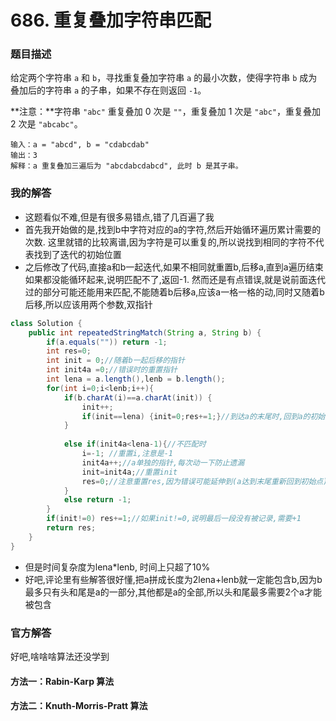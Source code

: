 # 686. 重复叠加字符串匹配

### 题目描述

给定两个字符串 `a` 和 `b`，寻找重复叠加字符串 `a` 的最小次数，使得字符串 `b` 成为叠加后的字符串 `a` 的子串，如果不存在则返回 `-1`。

**注意：**字符串 `"abc"` 重复叠加 0 次是 `""`，重复叠加 1 次是 `"abc"`，重复叠加 2 次是 `"abcabc"`。

```
输入：a = "abcd", b = "cdabcdab"
输出：3
解释：a 重复叠加三遍后为 "abcdabcdabcd", 此时 b 是其子串。
```

### 我的解答

- 这题看似不难,但是有很多易错点,错了几百遍了我
- 首先我开始做的是,找到b中字符对应的a的字符,然后开始循环遍历累计需要的次数. 这里就错的比较离谱,因为字符是可以重复的,所以说找到相同的字符不代表找到了迭代的初始位置
- 之后修改了代码,直接a和b一起迭代,如果不相同就重置b,后移a,直到a遍历结束如果都没能循环起来,说明匹配不了,返回-1.  然而还是有点错误,就是说前面迭代过的部分可能还能用来匹配,不能随着b后移a,应该a一格一格的动,同时又随着b后移,所以应该用两个参数,双指针

```java
class Solution {
    public int repeatedStringMatch(String a, String b) {
        if(a.equals("")) return -1;
        int res=0;
        int init = 0;//随着b一起后移的指针
        int init4a =0;//错误时的重置指针
        int lena = a.length(),lenb = b.length();
        for(int i=0;i<lenb;i++){
            if(b.charAt(i)==a.charAt(init)) {
                init++;
                if(init==lena) {init=0;res+=1;}//到达a的末尾时,回到a的初始点,res+1
            }
   
            else if(init4a<lena-1){//不匹配时
                i=-1; //重置i,注意是-1
                init4a++;//a单独的指针,每次动一下防止遗漏
                init=init4a;//重置init
                res=0;//注意重置res,因为错误可能延伸到(a达到末尾重新回到初始点)后
            }
            else return -1;
        }
        if(init!=0) res+=1;//如果init!=0,说明最后一段没有被记录,需要+1
        return res;
    }
}
```

- 但是时间复杂度为lena*lenb, 时间上只超了10%
- 好吧,评论里有些解答很好懂,把a拼成长度为2lena+lenb就一定能包含b,因为b最多只有头和尾是a的一部分,其他都是a的全部,所以头和尾最多需要2个a才能被包含

### 官方解答

好吧,啥啥啥算法还没学到

#### 方法一：Rabin-Karp 算法

#### 方法二：Knuth-Morris-Pratt 算法